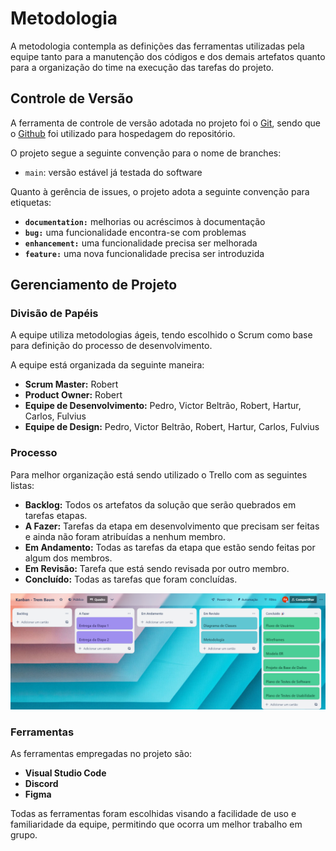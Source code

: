 
# Metodologia

A metodologia contempla as definições das ferramentas utilizadas pela equipe tanto para a manutenção dos códigos e dos demais artefatos quanto para a organização do time na execução das tarefas do projeto.

## Controle de Versão

A ferramenta de controle de versão adotada no projeto foi o
[Git](https://git-scm.com/), sendo que o [Github](https://github.com)
foi utilizado para hospedagem do repositório.

O projeto segue a seguinte convenção para o nome de branches:

- `main`: versão estável já testada do software

Quanto à gerência de issues, o projeto adota a seguinte convenção para
etiquetas:

- **`documentation:`** melhorias ou acréscimos à documentação
- **`bug:`** uma funcionalidade encontra-se com problemas
- **`enhancement:`** uma funcionalidade precisa ser melhorada
- **`feature:`** uma nova funcionalidade precisa ser introduzida

## Gerenciamento de Projeto

### Divisão de Papéis

A equipe utiliza metodologias ágeis, tendo escolhido o Scrum como base para definição do processo de desenvolvimento.

A equipe está organizada da seguinte maneira:

- **Scrum Master:** Robert
- **Product Owner:** Robert
- **Equipe de Desenvolvimento:** Pedro, Victor Beltrão, Robert, Hartur, Carlos, Fulvius
- **Equipe de Design:** Pedro, Victor Beltrão, Robert, Hartur, Carlos, Fulvius

### Processo

Para melhor organização está sendo utilizado o Trello com as seguintes listas:

- **Backlog:** Todos os artefatos da solução que serão quebrados em tarefas etapas.
- **A Fazer:** Tarefas da etapa em desenvolvimento que precisam ser feitas e ainda não foram atribuídas a nenhum membro.
- **Em Andamento:** Todas as tarefas da etapa que estão sendo feitas por algum dos membros.
- **Em Revisão:** Tarefa que está sendo revisada por outro membro.
- **Concluído:** Todas as tarefas que foram concluídas.

![Trello - Trem Baum](img/Kanban.png)

### Ferramentas

As ferramentas empregadas no projeto são:

- **Visual Studio Code** 
- **Discord**
- **Figma**

Todas as ferramentas foram escolhidas visando a facilidade de uso e familiaridade da equipe, permitindo que ocorra um melhor trabalho em grupo.
